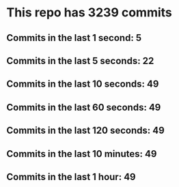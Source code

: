 # This repo has 3239 commits

## Commits in the last 1 second: 5
## Commits in the last 5 seconds: 22
## Commits in the last 10 seconds: 49
## Commits in the last 60 seconds: 49
## Commits in the last 120 seconds: 49
## Commits in the last 10 minutes: 49
## Commits in the last 1 hour: 49
